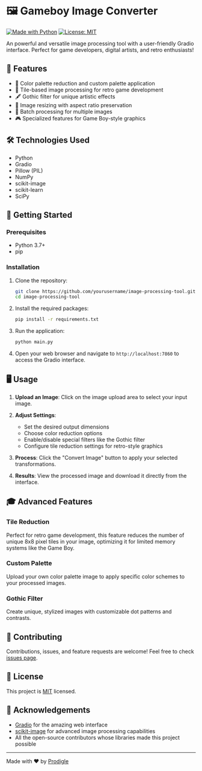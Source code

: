 # 🖼️ Gameboy Image Converter

[![Made with Python](https://img.shields.io/badge/Made%20with-Python-1f425f.svg)](https://www.python.org/)
[![License: MIT](https://img.shields.io/badge/License-MIT-yellow.svg)](https://opensource.org/licenses/MIT)

An powerful and versatile image processing tool with a user-friendly Gradio interface. Perfect for game developers, digital artists, and retro enthusiasts!

## 🌟 Features

- 🎨 Color palette reduction and custom palette application
- 🧩 Tile-based image processing for retro game development
- 🖋️ Gothic filter for unique artistic effects
- 📐 Image resizing with aspect ratio preservation
- 🔄 Batch processing for multiple images
- 🎮 Specialized features for Game Boy-style graphics

## 🛠️ Technologies Used

- Python
- Gradio
- Pillow (PIL)
- NumPy
- scikit-image
- scikit-learn
- SciPy

## 🚀 Getting Started

### Prerequisites

- Python 3.7+
- pip

### Installation

1. Clone the repository:
   ```bash
   git clone https://github.com/yourusername/image-processing-tool.git
   cd image-processing-tool
   ```

2. Install the required packages:
   ```bash
   pip install -r requirements.txt
   ```

3. Run the application:
   ```bash
   python main.py
   ```

4. Open your web browser and navigate to `http://localhost:7860` to access the Gradio interface.

## 🖥️ Usage

1. **Upload an Image**: Click on the image upload area to select your input image.

2. **Adjust Settings**: 
   - Set the desired output dimensions
   - Choose color reduction options
   - Enable/disable special filters like the Gothic filter
   - Configure tile reduction settings for retro-style graphics

3. **Process**: Click the "Convert Image" button to apply your selected transformations.

4. **Results**: View the processed image and download it directly from the interface.

## 🎓 Advanced Features

### Tile Reduction
Perfect for retro game development, this feature reduces the number of unique 8x8 pixel tiles in your image, optimizing it for limited memory systems like the Game Boy.

### Custom Palette
Upload your own color palette image to apply specific color schemes to your processed images.

### Gothic Filter
Create unique, stylized images with customizable dot patterns and contrasts.

## 🤝 Contributing

Contributions, issues, and feature requests are welcome! Feel free to check [issues page](https://github.com/yourusername/image-processing-tool/issues).

## 📜 License

This project is [MIT](https://opensource.org/licenses/MIT) licensed.

## 🙏 Acknowledgements

- [Gradio](https://www.gradio.app/) for the amazing web interface
- [scikit-image](https://scikit-image.org/) for advanced image processing capabilities
- All the open-source contributors whose libraries made this project possible

---

Made with ❤️ by [Prodigle](https://github.com/sirprodigle)
